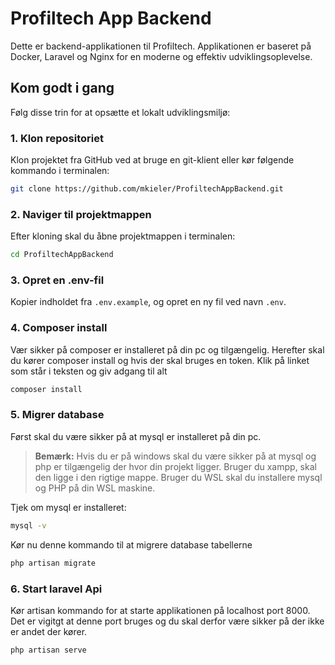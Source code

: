 # Profiltech App Backend

Dette er backend-applikationen til Profiltech. Applikationen er baseret på Docker, Laravel og Nginx for en moderne og effektiv udviklingsoplevelse.

## Kom godt i gang

Følg disse trin for at opsætte et lokalt udviklingsmiljø:

### 1. Klon repositoriet
Klon projektet fra GitHub ved at bruge en git-klient eller kør følgende kommando i terminalen:

```bash
git clone https://github.com/mkieler/ProfiltechAppBackend.git
```

### 2. Naviger til projektmappen
Efter kloning skal du åbne projektmappen i terminalen:

```bash
cd ProfiltechAppBackend
```

### 3. Opret en .env-fil
Kopier indholdet fra `.env.example`, og opret en ny fil ved navn `.env`. 


### 4. Composer install
Vær sikker på composer er installeret på din pc og tilgængelig.
Herefter skal du kører composer install og hvis der skal bruges en token. Klik på linket som står i teksten og giv adgang til alt

```bash
composer install
```


### 5. Migrer database
Først skal du være sikker på at mysql er installeret på din pc.

> **Bemærk:** Hvis du er på windows skal du være sikker på at mysql og php er tilgængelig der hvor din projekt ligger. Bruger du xampp, skal den ligge i den rigtige mappe. Bruger du WSL skal du installere mysql og PHP på din WSL maskine.

Tjek om mysql er installeret:

```bash
mysql -v
```

Kør nu denne kommando til at migrere database tabellerne

```bash
php artisan migrate
```

### 6. Start laravel Api
Kør artisan kommando for at starte applikationen på localhost port 8000. 
Det er vigitgt at denne port bruges og du skal derfor være sikker på der ikke er andet der kører.

```bash
php artisan serve
```